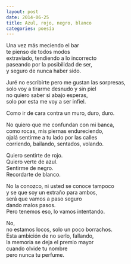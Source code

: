 ```yaml
---
layout: post
date: 2014-06-25
title: Azul, rojo, negro, blanco
categories: poesía
---
```


Una vez más meciendo el bar  
te pienso de todos modos  
extraviado, tendiendo a lo incorrecto  
paseando por la posibilidad de ser,  
y seguro de nunca haber sido.  

<!--more-->

Juré no escribirte pero me gustan las sorpresas,  
solo voy a tirarme desnudo y sin piel  
no quiero saber si abajo esperas,  
solo por esta me voy a ser infiel.  

Como ir de cara contra un muro, duro, duro.  

No quiero que me confundan con mi banca,  
como rocas, mis piernas endureciendo,  
ojalá sentirme a tu lado por las calles  
corriendo, bailando, sentados, volando.  

Quiero sentirte de rojo.  
Quiero verte de azul.  
Sentirme de negro.  
Recordarte de blanco.  

No la conozco, ni usted se conoce tampoco  
y se que soy un extraño para ambos,  
será que vamos a paso seguro  
dando malos pasos.  
Pero tenemos eso, lo vamos intentando.  

No,  
no estamos locos, solo un poco borrachos.  
Esta ambición de no serlo, fallando,  
la memoria se deja el premio mayor  
cuando olvide tu nombre  
pero nunca tu perfume.  
